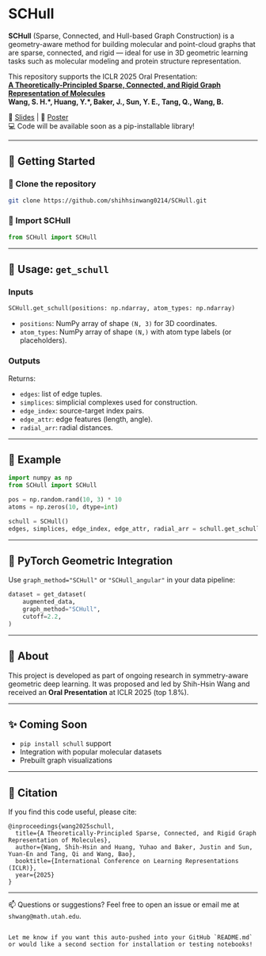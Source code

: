 # SCHull

**SCHull** (Sparse, Connected, and Hull-based Graph Construction) is a geometry-aware method for building molecular and point-cloud graphs that are sparse, connected, and rigid — ideal for use in 3D geometric learning tasks such as molecular modeling and protein structure representation.

This repository supports the ICLR 2025 Oral Presentation:  
**[A Theoretically-Principled Sparse, Connected, and Rigid Graph Representation of Molecules](https://openreview.net/forum?id=OIvg3MqWX2)**  
**Wang, S. H.\*, Huang, Y.\*, Baker, J., Sun, Y. E., Tang, Q., Wang, B.**

📄 [Slides](assets/ICLR25/ICLR_2025_oral_slides.pdf) | 🧵 [Poster](assets/ICLR25/ICLR_2025_oral_poster.pdf)  
💻 Code will be available soon as a pip-installable library!

---

## 🚀 Getting Started

### 🔧 Clone the repository

```bash
git clone https://github.com/shihhsinwang0214/SCHull.git
```

### 🧱 Import SCHull

```python
from SCHull import SCHull
```

---

## 📌 Usage: `get_schull`

### Inputs

```python
SCHull.get_schull(positions: np.ndarray, atom_types: np.ndarray)
```

- `positions`: NumPy array of shape `(N, 3)` for 3D coordinates.
- `atom_types`: NumPy array of shape `(N,)` with atom type labels (or placeholders).

### Outputs

Returns:
- `edges`: list of edge tuples.
- `simplices`: simplicial complexes used for construction.
- `edge_index`: source-target index pairs.
- `edge_attr`: edge features (length, angle).
- `radial_arr`: radial distances.

---

## 🧪 Example

```python
import numpy as np
from SCHull import SCHull

pos = np.random.rand(10, 3) * 10
atoms = np.zeros(10, dtype=int)

schull = SCHull()
edges, simplices, edge_index, edge_attr, radial_arr = schull.get_schull(pos, atoms)
```

---

## 🔄 PyTorch Geometric Integration

Use `graph_method="SCHull"` or `"SCHull_angular"` in your data pipeline:

```python
dataset = get_dataset(
    augmented_data,
    graph_method="SCHull",
    cutoff=2.2,
)
```

---

## 📌 About

This project is developed as part of ongoing research in symmetry-aware geometric deep learning. It was proposed and led by Shih-Hsin Wang and received an **Oral Presentation** at ICLR 2025 (top 1.8%).

---

## ✨ Coming Soon

- `pip install schull` support
- Integration with popular molecular datasets
- Prebuilt graph visualizations

---

## 🧠 Citation

If you find this code useful, please cite:

```
@inproceedings{wang2025schull,
  title={A Theoretically-Principled Sparse, Connected, and Rigid Graph Representation of Molecules},
  author={Wang, Shih-Hsin and Huang, Yuhao and Baker, Justin and Sun, Yuan-En and Tang, Qi and Wang, Bao},
  booktitle={International Conference on Learning Representations (ICLR)},
  year={2025}
}
```

---

📫 Questions or suggestions? Feel free to open an issue or email me at `shwang@math.utah.edu`.

```

Let me know if you want this auto-pushed into your GitHub `README.md` or would like a second section for installation or testing notebooks!
